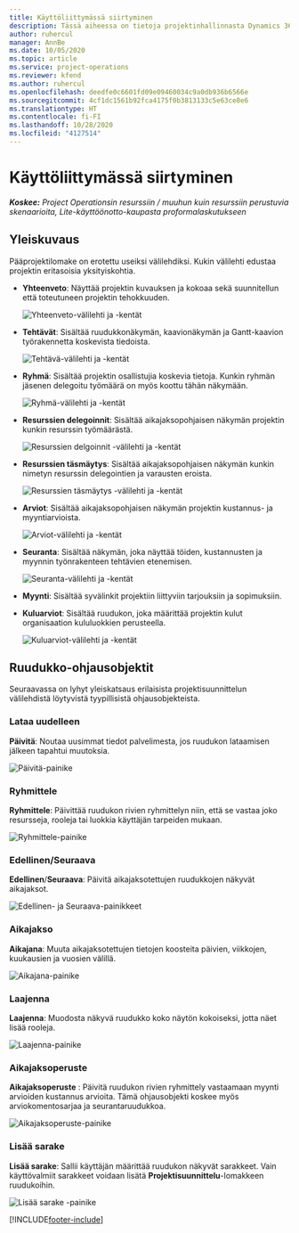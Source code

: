 ```yaml
---
title: Käyttöliittymässä siirtyminen
description: Tässä aiheessa on tietoja projektinhallinnasta Dynamics 365:n projektitoiminnoissa.
author: ruhercul
manager: AnnBe
ms.date: 10/05/2020
ms.topic: article
ms.service: project-operations
ms.reviewer: kfend
ms.author: ruhercul
ms.openlocfilehash: deedfe0c6601fd09e09460034c9a0db936b6566e
ms.sourcegitcommit: 4cf1dc1561b92fca4175f0b3813133c5e63ce8e6
ms.translationtype: HT
ms.contentlocale: fi-FI
ms.lasthandoff: 10/28/2020
ms.locfileid: "4127514"
---
```

# <a name="navigating-the-user-interface"></a>Käyttöliittymässä siirtyminen

_**Koskee:** Project Operationsin resurssiin / muuhun kuin resurssiin perustuvia skenaarioita, Lite-käyttöönotto-kaupasta proformalaskutukseen_

## <a name="overview"></a>Yleiskuvaus

Pääprojektilomake on erotettu useiksi välilehdiksi. Kukin välilehti edustaa projektin eritasoisia yksityiskohtia.

- **Yhteenveto**: Näyttää projektin kuvauksen ja kokoaa sekä suunnitellun että toteutuneen projektin tehokkuuden.

    ![Yhteenveto-välilehti ja -kentät](media/navigation7.png)

- **Tehtävät**: Sisältää ruudukkonäkymän, kaavionäkymän ja Gantt-kaavion työrakennetta koskevista tiedoista.

    ![Tehtävä-välilehti ja -kentät](media/navigation8.png)

- **Ryhmä**: Sisältää projektin osallistujia koskevia tietoja. Kunkin ryhmän jäsenen delegoitu työmäärä on myös koottu tähän näkymään.

    ![Ryhmä-välilehti ja -kentät](media/navigation9.png)

- **Resurssien delegoinnit**: Sisältää aikajaksopohjaisen näkymän projektin kunkin resurssin työmäärästä.

    ![Resurssien delgoinnit -välilehti ja -kentät](media/navigation10.png)

- **Resurssien täsmäytys**: Sisältää aikajaksopohjaisen näkymän kunkin nimetyn resurssin delegointien ja varausten eroista.

    ![Resurssien täsmäytys -välilehti ja -kentät](media/navigation11.png)

- **Arviot**: Sisältää aikajaksopohjaisen näkymän projektin kustannus- ja myyntiarvioista.

    ![Arviot-välilehti ja -kentät](media/navigation12.png)

- **Seuranta**: Sisältää näkymän, joka näyttää töiden, kustannusten ja myynnin työnrakenteen tehtävien etenemisen.

    ![Seuranta-välilehti ja -kentät](media/navigation13.png)

- **Myynti**: Sisältää syvälinkit projektiin liittyviin tarjouksiin ja sopimuksiin.

- **Kuluarviot**: Sisältää ruudukon, joka määrittää projektin kulut organisaation kululuokkien perusteella.

    ![Kuluarviot-välilehti ja -kentät](media/navigation14.png)

## <a name="grid-controls"></a>Ruudukko-ohjausobjektit

Seuraavassa on lyhyt yleiskatsaus erilaisista projektisuunnittelun välilehdistä löytyvistä tyypillisistä ohjausobjekteista.

### <a name="refresh"></a>Lataa uudelleen

**Päivitä**: Noutaa uusimmat tiedot palvelimesta, jos ruudukon lataamisen jälkeen tapahtui muutoksia.

![Päivitä-painike](media/navigation7.png)

### <a name="group-by"></a>Ryhmittele

**Ryhmittele**: Päivittää ruudukon rivien ryhmittelyn niin, että se vastaa joko resursseja, rooleja tai luokkia käyttäjän tarpeiden mukaan.

![Ryhmittele-painike](media/navigation6.png)

### <a name="previousnext"></a>Edellinen/Seuraava

**Edellinen**/**Seuraava**: Päivitä aikajaksotettujen ruudukkojen näkyvät aikajaksot.

![Edellinen- ja Seuraava-painikkeet](media/navigation2.png)

### <a name="timescale"></a>Aikajakso

**Aikajana**: Muuta aikajaksotettujen tietojen koosteita päivien, viikkojen, kuukausien ja vuosien välillä.

![Aikajana-painike](media/navigation3.png)

### <a name="expand"></a>Laajenna

**Laajenna**: Muodosta näkyvä ruudukko koko näytön kokoiseksi, jotta näet lisää rooleja.

![Laajenna-painike](media/navigation4.png)

### <a name="time-phase-by"></a>Aikajaksoperuste

**Aikajaksoperuste** : Päivitä ruudukon rivien ryhmittely vastaamaan myynti arvioiden kustannus arvioita. Tämä ohjausobjekti koskee myös arviokomentosarjaa ja seurantaruudukkoa.

![Aikajaksoperuste-painike](media/navigation0.png)

### <a name="add-column"></a>Lisää sarake

**Lisää sarake**: Sallii käyttäjän määrittää ruudukon näkyvät sarakkeet. Vain käyttövalmiit sarakkeet voidaan lisätä **Projektisuunnittelu**-lomakkeen ruudukoihin.

![Lisää sarake -painike](media/navigation5.png)


[!INCLUDE[footer-include](../includes/footer-banner.md)]